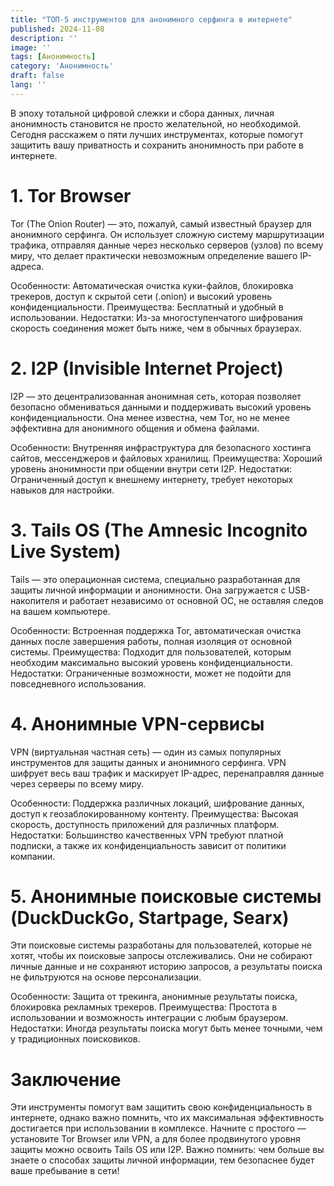 ```yaml
---
title: "ТОП-5 инструментов для анонимного серфинга в интернете"
published: 2024-11-08
description: ''
image: ''
tags: [Анонимность]
category: 'Анонимность'
draft: false 
lang: ''
---
```

В эпоху тотальной цифровой слежки и сбора данных, личная анонимность становится не просто желательной, но необходимой. Сегодня расскажем о пяти лучших инструментах, которые помогут защитить вашу приватность и сохранить анонимность при работе в интернете.


# 1. Tor Browser

Tor (The Onion Router) — это, пожалуй, самый известный браузер для анонимного серфинга. Он использует сложную систему маршрутизации трафика, отправляя данные через несколько серверов (узлов) по всему миру, что делает практически невозможным определение вашего IP-адреса.

 Особенности: Автоматическая очистка куки-файлов, блокировка трекеров, доступ к скрытой сети (.onion) и высокий уровень конфиденциальности.
 Преимущества: Бесплатный и удобный в использовании.
 Недостатки: Из-за многоступенчатого шифрования скорость соединения может быть ниже, чем в обычных браузерах.



  # 2. I2P (Invisible Internet Project)

  I2P — это децентрализованная анонимная сеть, которая позволяет безопасно обмениваться данными и поддерживать высокий уровень конфиденциальности. Она менее известна, чем Tor, но не менее эффективна для анонимного общения и обмена файлами.

  Особенности: Внутренняя инфраструктура для безопасного хостинга сайтов, мессенджеров и файловых хранилищ.
Преимущества: Хороший уровень анонимности при общении внутри сети I2P.
Недостатки: Ограниченный доступ к внешнему интернету, требует некоторых навыков для настройки.



# 3. Tails OS (The Amnesic Incognito Live System)

Tails — это операционная система, специально разработанная для защиты личной информации и анонимности. Она загружается с USB-накопителя и работает независимо от основной ОС, не оставляя следов на вашем компьютере.


Особенности: Встроенная поддержка Tor, автоматическая очистка данных после завершения работы, полная изоляция от основной системы.
Преимущества: Подходит для пользователей, которым необходим максимально высокий уровень конфиденциальности.
Недостатки: Ограниченные возможности, может не подойти для повседневного использования.



# 4. Анонимные VPN-сервисы

VPN (виртуальная частная сеть) — один из самых популярных инструментов для защиты данных и анонимного серфинга. VPN шифрует весь ваш трафик и маскирует IP-адрес, перенаправляя данные через серверы по всему миру.

Особенности: Поддержка различных локаций, шифрование данных, доступ к геозаблокированному контенту.
Преимущества: Высокая скорость, доступность приложений для различных платформ.
Недостатки: Большинство качественных VPN требуют платной подписки, а также их конфиденциальность зависит от политики компании.


# 5. Анонимные поисковые системы (DuckDuckGo, Startpage, Searx)

Эти поисковые системы разработаны для пользователей, которые не хотят, чтобы их поисковые запросы отслеживались. Они не собирают личные данные и не сохраняют историю запросов, а результаты поиска не фильтруются на основе персонализации.

Особенности: Защита от трекинга, анонимные результаты поиска, блокировка рекламных трекеров.
Преимущества: Простота в использовании и возможность интеграции с любым браузером.
Недостатки: Иногда результаты поиска могут быть менее точными, чем у традиционных поисковиков.


# Заключение

Эти инструменты помогут вам защитить свою конфиденциальность в интернете, однако важно помнить, что их максимальная эффективность достигается при использовании в комплексе. Начните с простого — установите Tor Browser или VPN, а для более продвинутого уровня защиты можно освоить Tails OS или I2P. Важно помнить: чем больше вы знаете о способах защиты личной информации, тем безопаснее будет ваше пребывание в сети!